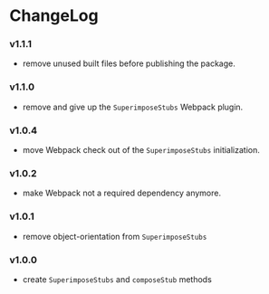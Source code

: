 # ChangeLog

### v1.1.1

 * remove unused built files before publishing the package.

### v1.1.0

 * remove and give up the `SuperimposeStubs` Webpack plugin.

### v1.0.4

 * move Webpack check out of the `SuperimposeStubs` initialization.

### v1.0.2

 * make Webpack not a required dependency anymore.

### v1.0.1

 * remove object-orientation from `SuperimposeStubs`

### v1.0.0

 * create `SuperimposeStubs` and `composeStub` methods
